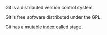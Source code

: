 
Git is a distributed version control system.

Git is free software distributed under the GPL.

Git has a mutable index called stage.
